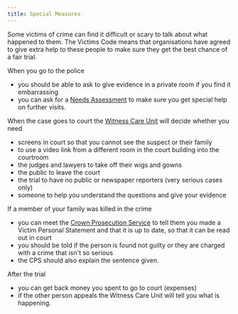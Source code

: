 ```yaml
---
title: Special Measures
---
```


Some victims of crime can find it difficult or scary to talk about what happened to them. The Victims Code means that organisations have agreed to give extra help to these people to make sure they get the best chance of a fair trial.

When you go to the police 

* you should be able to ask to give evidence in a private room if you find it embarrassing
* you can ask for a [Needs Assessment](/glossary.html#needs-assessment) to make sure you get special help on further visits.


When the case goes to court the [Witness Care Unit](/organisations.html#wcu) will decide whether you need

*  screens in court so that you cannot see the suspect or their family
*  to use a video link from a different room in the court building into the courtroom
*  the judges and lawyers to take off their wigs and gowns
*  the public to leave the court
*  the trial to have no public or newspaper reporters (very serious cases only)
*  someone to help you understand the questions and give your evidence

If a member of your family was killed in the crime 

* you can meet the [Crown Prosecution Service](/organisations.html#cps) to tell them you made a Victim Personal Statement and that it is up to date, so that it can be read out in court
* you should be told if the person is found not guilty or they are charged with a crime that isn't so serious
* the CPS should also explain the sentence given.

After the trial

* you can get back money you spent to go to court (expenses)
* if the other person appeals the Witness Care Unit will tell you what is happening.
